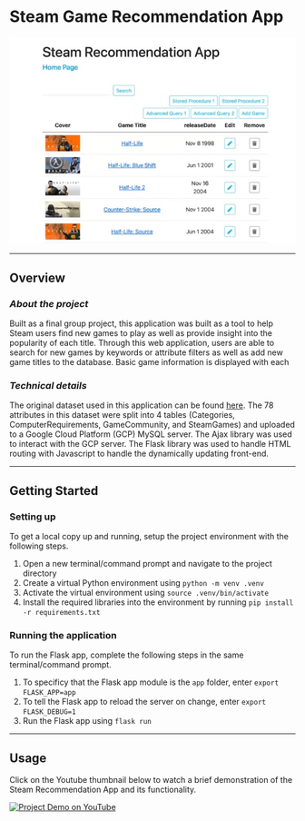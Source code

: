 # **Steam Game Recommendation App**
![Application Homepage](/homepage.jpg)

---
## **Overview** 
### *About the project*
Built as a final group project, this application was built as a tool to help Steam users find new games to play as well as provide insight into the popularity of each title. Through this web application, users are able to search for new games by keywords or attribute filters as well as add new game titles to the database. Basic game information is displayed with each  

### *Technical details*
The original dataset used in this application can be found [here](https://data.world/craigkelly/steam-game-data). The 78 attributes in this dataset were split into 4 tables (Categories, ComputerRequirements, GameCommunity, and SteamGames) and uploaded to a Google Cloud Platform (GCP) MySQL server. The Ajax library was used to interact with the GCP server. The Flask library was used to handle HTML routing with Javascript to handle the dynamically updating front-end. 

---
## **Getting Started**
### Setting up
To get a local copy up and running, setup the project environment with the following steps. 
1. Open a new terminal/command prompt and navigate to the project directory
2. Create a virtual Python environment using `python -m venv .venv`
3. Activate the virtual environment using `source .venv/bin/activate`
4. Install the required libraries into the environment by running `pip install -r requirements.txt`

### Running the application
To run the Flask app, complete the following steps in the same terminal/command prompt. 
1. To specificy that the Flask app module is the `app` folder, enter `export FLASK_APP=app`
2. To tell the Flask app to reload the server on change, enter `export FLASK_DEBUG=1`
3. Run the Flask app using `flask run`

---
## **Usage** 
Click on the Youtube thumbnail below to watch a brief demonstration of the Steam Recommendation App and its functionality. 

<a href="https://youtu.be/eztPFbncCXY">
  <img src="https://img.youtube.com/vi/eztPFbncCXY/0.jpg" alt="Project Demo on YouTube">
</a>

